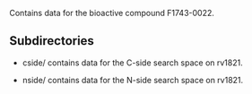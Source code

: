 Contains data for the bioactive compound F1743-0022.

## Subdirectories

- cside/ contains data for the C-side search space on rv1821.

- nside/ contains data for the N-side search space on rv1821.

